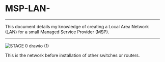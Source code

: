 # MSP-LAN-

---
This document details my knowledge of creating a Local Area Network (LAN) for a small Managed Service Provider (MSP).

---

![STAGE 0 drawio (1)](https://github.com/BlazWilson/MSP-LAN-/assets/170445236/d08e00aa-4c10-4a21-905d-df3a76f3f706)

This is the network before installation of other switches or routers.
